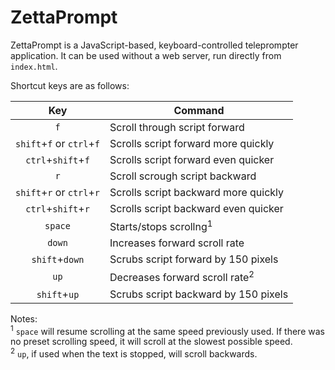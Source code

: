 # ZettaPrompt
ZettaPrompt is a JavaScript-based, keyboard-controlled teleprompter application. It can be used without a web server, run directly from `index.html`.

Shortcut keys are as follows:

|Key|Command|
|:-:|-------|
|`f`|Scroll through script forward|
|`shift`+`f` or `ctrl`+`f`|Scrolls script forward more quickly|
|`ctrl`+`shift`+`f`| Scrolls script forward even quicker|
|`r`|Scroll scrough script backward|
|`shift`+`r` or `ctrl`+`r`|Scrolls script backward more quickly|
|`ctrl`+`shift`+`r`| Scrolls script backward even quicker|
|`space`|Starts/stops scrollng<sup>1</sup>|
|`down`|Increases forward scroll rate|
|`shift`+`down`|Scrubs script forward by 150 pixels|
|`up`|Decreases forward scroll rate<sup>2</sup>|
|`shift`+`up`|Scrubs script backward by 150 pixels|


Notes:  
<sup>1</sup> `space` will resume scrolling at the same speed previously used. If there was no preset scrolling speed, it will scroll at the slowest possible speed.  
<sup>2</sup> `up`, if used when the text is stopped, will scroll backwards.